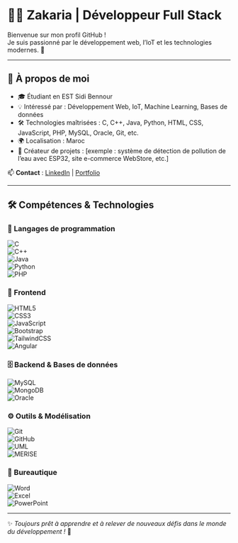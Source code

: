 # 👨‍💻 Zakaria | Développeur Full Stack  

Bienvenue sur mon profil GitHub !  
Je suis passionné par le développement web, l’IoT et les technologies modernes. 🚀  

---

## 🚀 À propos de moi  

- 🎓 Étudiant en EST Sidi Bennour  
- 💡 Intéressé par : Développement Web, IoT, Machine Learning, Bases de données  
- 🛠️ Technologies maîtrisées : C, C++, Java, Python, HTML, CSS, JavaScript, PHP, MySQL, Oracle, Git, etc.  
- 🌍 Localisation : Maroc  
- 📌 Créateur de projets : [exemple : système de détection de pollution de l’eau avec ESP32, site e-commerce WebStore, etc.]  

📫 **Contact** : [LinkedIn](www.linkedin.com/in/oraiche-zakaria-9ba007331) | [Portfolio](https://tonportfolio.github.io/)  

---

## 🛠️ Compétences & Technologies  

### 🔹 Langages de programmation  
![C](https://img.shields.io/badge/C-00599C?style=for-the-badge&logo=c&logoColor=white)  
![C++](https://img.shields.io/badge/C++-00599C?style=for-the-badge&logo=cplusplus&logoColor=white)  
![Java](https://img.shields.io/badge/Java-ED8B00?style=for-the-badge&logo=java&logoColor=white)  
![Python](https://img.shields.io/badge/Python-3776AB?style=for-the-badge&logo=python&logoColor=white)  
![PHP](https://img.shields.io/badge/PHP-777BB4?style=for-the-badge&logo=php&logoColor=white)  

### 🎨 Frontend  
![HTML5](https://img.shields.io/badge/HTML5-E34F26?style=for-the-badge&logo=html5&logoColor=white)  
![CSS3](https://img.shields.io/badge/CSS3-1572B6?style=for-the-badge&logo=css3&logoColor=white)  
![JavaScript](https://img.shields.io/badge/JavaScript-F7DF1E?style=for-the-badge&logo=javascript&logoColor=black)  
![Bootstrap](https://img.shields.io/badge/Bootstrap-563D7C?style=for-the-badge&logo=bootstrap&logoColor=white)  
![TailwindCSS](https://img.shields.io/badge/Tailwind_CSS-06B6D4?style=for-the-badge&logo=tailwindcss&logoColor=white)  
![Angular](https://img.shields.io/badge/Angular-DD0031?style=for-the-badge&logo=angular&logoColor=white)  

### 🗄️ Backend & Bases de données  
![MySQL](https://img.shields.io/badge/MySQL-005C84?style=for-the-badge&logo=mysql&logoColor=white)  
![MongoDB](https://img.shields.io/badge/MongoDB-4EA94B?style=for-the-badge&logo=mongodb&logoColor=white)  
![Oracle](https://img.shields.io/badge/Oracle-F80000?style=for-the-badge&logo=oracle&logoColor=white)  

### ⚙️ Outils & Modélisation  
![Git](https://img.shields.io/badge/GIT-E44C30?style=for-the-badge&logo=git&logoColor=white)  
![GitHub](https://img.shields.io/badge/GitHub-100000?style=for-the-badge&logo=github&logoColor=white)  
![UML](https://img.shields.io/badge/UML-02569B?style=for-the-badge&logoColor=white)  
![MERISE](https://img.shields.io/badge/MERISE-0A66C2?style=for-the-badge)  

### 💼 Bureautique  
![Word](https://img.shields.io/badge/Word-2B579A?style=for-the-badge&logo=microsoftword&logoColor=white)  
![Excel](https://img.shields.io/badge/Excel-217346?style=for-the-badge&logo=microsoftexcel&logoColor=white)  
![PowerPoint](https://img.shields.io/badge/PowerPoint-B7472A?style=for-the-badge&logo=microsoftpowerpoint&logoColor=white)  

---

✨ *Toujours prêt à apprendre et à relever de nouveaux défis dans le monde du développement !* 🚀
